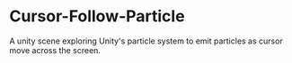 # Cursor-Follow-Particle
 A unity scene exploring Unity's particle system to emit particles as cursor move across the screen.
